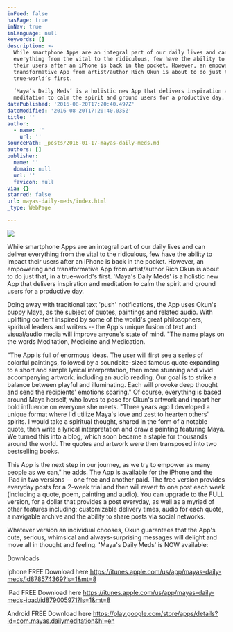 ```yaml
---
inFeed: false
hasPage: true
inNav: true
inLanguage: null
keywords: []
description: >-
  While smartphone Apps are an integral part of our daily lives and can deliver
  everything from the vital to the ridiculous, few have the ability to impact
  their users after an iPhone is back in the pocket. However, an empowering and
  transformative App from artist/author Rich Okun is about to do just that, in a
  true-world’s first.
   
  ‘Maya’s Daily Meds’ is a holistic new App that delivers inspiration and
  meditation to calm the spirit and ground users for a productive day. 
datePublished: '2016-08-20T17:20:40.497Z'
dateModified: '2016-08-20T17:20:40.035Z'
title: ''
author:
  - name: ''
    url: ''
sourcePath: _posts/2016-01-17-mayas-daily-meds.md
authors: []
publisher:
  name: ''
  domain: null
  url: ''
  favicon: null
via: {}
starred: false
url: mayas-daily-meds/index.html
_type: WebPage

---
```

![](https://s3-us-west-2.amazonaws.com/the-grid-img/p/eb95f0a9642b61d57beb1a9ce2cad076a6a1af55.jpg)

While smartphone Apps are an integral part of our daily lives and can deliver everything from the vital to the ridiculous, few have the ability to impact their users after an iPhone is back in the pocket. However, an empowering and transformative App from artist/author Rich Okun is about to do just that, in a true-world's first.
'Maya's Daily Meds' is a holistic new App that delivers inspiration and meditation to calm the spirit and ground users for a productive day. 

Doing away with traditional text 'push' notifications, the App uses Okun's puppy Maya, as the subject of quotes, paintings and related audio. With uplifting content inspired by some of the world's great philosophers, spiritual leaders and writers -- the App's unique fusion of text and visual/audio media will improve anyone's state of mind.
"The name plays on the words Meditation, Medicine and Medication. 

"The App is full of enormous ideas. The user will first see a series of colorful paintings, followed by a soundbite-sized famous quote expanding to a short and simple lyrical interpretation, then more stunning and vivid accompanying artwork, including an audio reading. Our goal is to strike a balance between playful and illuminating. Each will provoke deep thought and send the recipients' emotions soaring."
Of course, everything is based around Maya herself, who loves to pose for Okun's artwork and impart her bold influence on everyone she meets.
"Three years ago I developed a unique format where I'd utilize Maya's love and zest to hearten others' spirits. I would take a spiritual thought, shared in the form of a notable quote, then write a lyrical interpretation and draw a painting featuring Maya. We turned this into a blog, which soon became a staple for thousands around the world. The quotes and artwork were then transposed into two bestselling books. 

This App is the next step in our journey, as we try to empower as many people as we can," he adds.
The App is available for the iPhone and the iPad in two versions -- one free and another paid. The free version provides everyday posts for a 2-week trial and then will revert to one post each week (including a quote, poem, painting and audio).
You can upgrade to the FULL version, for a dollar that provides a post everyday, as well as a myriad of other features including; customizable delivery times, audio for each quote, a navigable archive and the ability to share posts via social networks. 

Whatever version an individual chooses, Okun guarantees that the App's cute, serious, whimsical and always-surprising messages will delight and move all in thought and feeling.
'Maya's Daily Meds' is NOW available: 

Downloads 

iphone FREE Download here   https://itunes.apple.com/us/app/mayas-daily-meds/id878574369?ls=1&mt=8 

iPad FREE Download here   https://itunes.apple.com/us/app/mayas-daily-meds-ipad/id879005971?ls=1&mt=8

Android  FREE Download here   https://play.google.com/store/apps/details?id=com.mayas.dailymeditation&hl=en